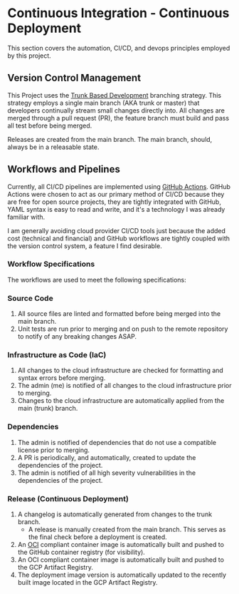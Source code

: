# Continuous Integration - Continuous Deployment

This section covers the automation, CI/CD, and devops principles employed by this project.

## Version Control Management

This Project uses the [Trunk Based Development](https://trunkbaseddevelopment.com/) branching strategy. This strategy
employs a single main branch (AKA trunk or master) that developers continually stream small changes directly into. All
changes are merged through a pull request (PR), the feature branch must build and pass all test before being merged.

Releases are created from the main branch. The main branch, should, always be in a releasable state.

## Workflows and Pipelines

Currently, all CI/CD pipelines are implemented using [GitHub Actions](https://docs.github.com/en/actions).
GitHub Actions were chosen to act as our primary method of CI/CD because they are free for open source projects,
they are tightly integrated with GitHub, YAML syntax is easy to read and write, and it's a technology I was already
familiar with.

I am generally avoiding cloud provider CI/CD tools just because the added cost (technical and financial) and GitHub
workflows are tightly coupled with the version control system, a feature I find desirable.

### Workflow Specifications

The workflows are used to meet the following specifications:

### Source Code

1. All source files are linted and formatted before being merged into the main branch.
2. Unit tests are run prior to merging and on push to the remote repository to notify of any breaking changes ASAP.

### Infrastructure as Code (IaC)

1. All changes to the cloud infrastructure are checked for formatting and syntax errors before merging.
2. The admin (me) is notified of all changes to the cloud infrastructure prior to merging.
3. Changes to the cloud infrastructure are automatically applied from the main (trunk) branch.

### Dependencies

1. The admin is notified of dependencies that do not use a compatible license prior to merging.
2. A PR is periodically, and automatically, created to update the dependencies of the project.
3. The admin is notified of all high severity vulnerabilities in the dependencies of the project.

### Release (Continuous Deployment)

1. A changelog is automatically generated from changes to the trunk branch.
    - A release is manually created from the main branch. This serves as the final check before a deployment is created.
2. An [OCI](https://opencontainers.org/) compliant container image is automatically built and pushed to the GitHub
   container registry (for visibility).
3. An OCI compliant container image is automatically built and pushed to the GCP Artifact Registry.
4. The deployment image version is automatically updated to the recently built image located in the GCP Artifact
   Registry.